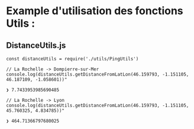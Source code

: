 # Example d'utilisation des fonctions Utils :

## DistanceUtils.js

```
const distanceUtils = require('./utils/PingUtils')

// La Rochelle -> Dompierre-sur-Mer
console.log(distanceUtils.getDistanceFromLatLon(46.159793, -1.151105, 46.187109, -1.058601))"

❯ 7.7433953985690485
```

```
// La Rochelle -> Lyon
console.log(distanceUtils.getDistanceFromLatLon(46.159793, -1.151105, 45.760325, 4.834785))"

❯ 464.71366797680025
```
